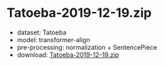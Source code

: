 # Tatoeba-2019-12-19.zip

* dataset: Tatoeba
* model: transformer-align
* pre-processing: normalization + SentencePiece
* download: [Tatoeba-2019-12-19.zip](https://object.pouta.csc.fi/OPUS-MT-dev/ngu-en/Tatoeba-2019-12-19.zip)


